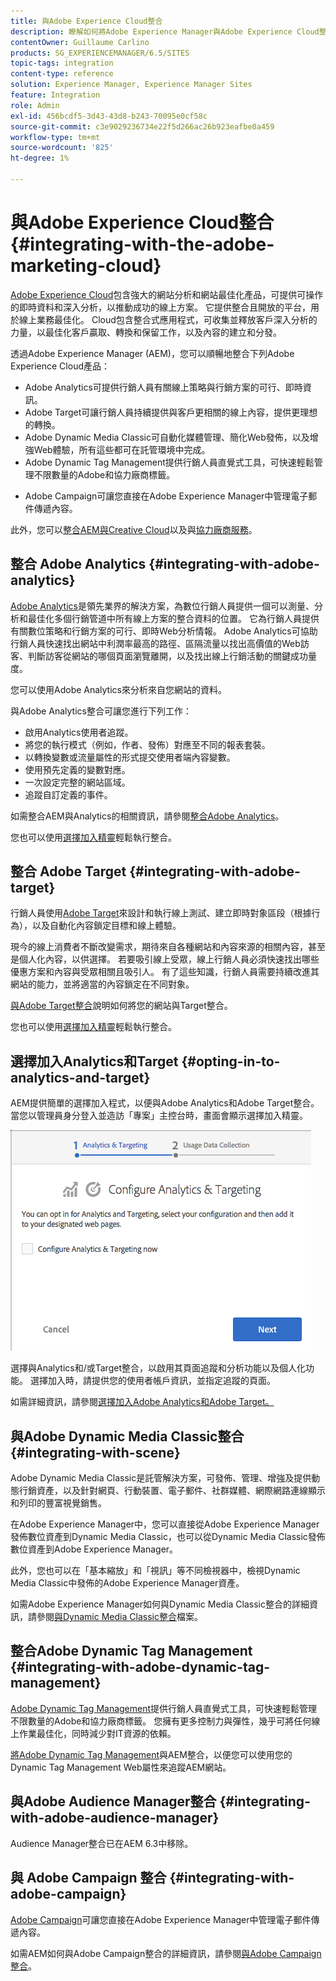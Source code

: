 ```yaml
---
title: 與Adobe Experience Cloud整合
description: 瞭解如何將Adobe Experience Manager與Adobe Experience Cloud整合。
contentOwner: Guillaume Carlino
products: SG_EXPERIENCEMANAGER/6.5/SITES
topic-tags: integration
content-type: reference
solution: Experience Manager, Experience Manager Sites
feature: Integration
role: Admin
exl-id: 456bcdf5-3d43-43d8-b243-70095e0cf58c
source-git-commit: c3e9029236734e22f5d266ac26b923eafbe0a459
workflow-type: tm+mt
source-wordcount: '825'
ht-degree: 1%

---
```


# 與Adobe Experience Cloud整合{#integrating-with-the-adobe-marketing-cloud}

[Adobe Experience Cloud](https://business.adobe.com/tw/products/marketing-cloud/main.html)包含強大的網站分析和網站最佳化產品，可提供可操作的即時資料和深入分析，以推動成功的線上方案。 它提供整合且開放的平台，用於線上業務最佳化。 Cloud包含整合式應用程式，可收集並釋放客戶深入分析的力量，以最佳化客戶贏取、轉換和保留工作，以及內容的建立和分發。

透過Adobe Experience Manager (AEM)，您可以順暢地整合下列Adobe Experience Cloud產品：

* Adobe Analytics可提供行銷人員有關線上策略與行銷方案的可行、即時資訊。
* Adobe Target可讓行銷人員持續提供與客戶更相關的線上內容，提供更理想的轉換。
* Adobe Dynamic Media Classic可自動化媒體管理、簡化Web發佈，以及增強Web體驗，所有這些都可在託管環境中完成。
* Adobe Dynamic Tag Management提供行銷人員直覺式工具，可快速輕鬆管理不限數量的Adobe和協力廠商標籤。
<!-- Search&Promote is end of life as of September 1, 2022 * Adobe Search&Promote gives marketers the ability to control and optimize the search results on their sites. -->
* Adobe Campaign可讓您直接在Adobe Experience Manager中管理電子郵件傳遞內容。

此外，您可以[整合AEM與Creative Cloud](/help/assets/aem-cc-integration-best-practices.md)以及與[協力廠商服務](/help/sites-administering/third-party-services.md)。

## 整合 Adobe Analytics {#integrating-with-adobe-analytics}

[Adobe Analytics](https://business.adobe.com/tw/products/analytics/adobe-analytics.html)是領先業界的解決方案，為數位行銷人員提供一個可以測量、分析和最佳化多個行銷管道中所有線上方案的整合資料的位置。 它為行銷人員提供有關數位策略和行銷方案的可行、即時Web分析情報。 Adobe Analytics可協助行銷人員快速找出網站中利潤率最高的路徑、區隔流量以找出高價值的Web訪客、判斷訪客從網站的哪個頁面瀏覽離開，以及找出線上行銷活動的關鍵成功量度。

您可以使用Adobe Analytics來分析來自您網站的資料。

與Adobe Analytics整合可讓您進行下列工作：

* 啟用Analytics使用者追蹤。
* 將您的執行模式（例如，作者、發佈）對應至不同的報表套裝。
* 以轉換變數或流量屬性的形式提交使用者端內容變數。
* 使用預先定義的變數對應。
* 一次設定完整的網站區域。
* 追蹤自訂定義的事件。

如需整合AEM與Analytics的相關資訊，請參閱[整合Adobe Analytics](/help/sites-administering/adobeanalytics.md)。

您也可以使用[選擇加入精靈](/help/sites-administering/opt-in.md)輕鬆執行整合。

## 整合 Adobe Target {#integrating-with-adobe-target}

行銷人員使用[Adobe Target](https://business.adobe.com/tw/products/target/adobe-target.html)來設計和執行線上測試、建立即時對象區段（根據行為），以及自動化內容鎖定目標和線上體驗。

現今的線上消費者不斷改變需求，期待來自各種網站和內容來源的相關內容，甚至是個人化內容，以供選擇。 若要吸引線上受眾，線上行銷人員必須快速找出哪些優惠方案和內容與受眾相關且吸引人。 有了這些知識，行銷人員需要持續改進其網站的能力，並將適當的內容鎖定在不同對象。

[與Adobe Target整合](/help/sites-administering/target.md)說明如何將您的網站與Target整合。

您也可以使用[選擇加入精靈](/help/sites-administering/opt-in.md)輕鬆執行整合。

## 選擇加入Analytics和Target {#opting-in-to-analytics-and-target}

AEM提供簡單的選擇加入程式，以便與Adobe Analytics和Adobe Target整合。 當您以管理員身分登入並造訪「專案」主控台時，畫面會顯示選擇加入精靈。

![chlimage_1-107](assets/chlimage_1-107a.png)

選擇與Analytics和/或Target整合，以啟用其頁面追蹤和分析功能以及個人化功能。 選擇加入時，請提供您的使用者帳戶資訊，並指定追蹤的頁面。

如需詳細資訊，請參閱[選擇加入Adobe Analytics和Adobe Target。](/help/sites-administering/opt-in.md)

## 與Adobe Dynamic Media Classic整合 {#integrating-with-scene}

Adobe Dynamic Media Classic是託管解決方案，可發佈、管理、增強及提供動態行銷資產，以及針對網頁、行動裝置、電子郵件、社群媒體、網際網路連線顯示和列印的豐富視覺銷售。

在Adobe Experience Manager中，您可以直接從Adobe Experience Manager發佈數位資產到Dynamic Media Classic，也可以從Dynamic Media Classic發佈數位資產到Adobe Experience Manager。

此外，您也可以在「基本縮放」和「視訊」等不同檢視器中，檢視Dynamic Media Classic中發佈的Adobe Experience Manager資產。

如需Adobe Experience Manager如何與Dynamic Media Classic整合的詳細資訊，請參閱[與Dynamic Media Classic整合](/help/sites-administering/scene7.md)檔案。

## 整合Adobe Dynamic Tag Management {#integrating-with-adobe-dynamic-tag-management}

[Adobe Dynamic Tag Management](https://business.adobe.com/tw/products/experience-platform/adobe-experience-platform.html)提供行銷人員直覺式工具，可快速輕鬆管理不限數量的Adobe和協力廠商標籤。 您擁有更多控制力與彈性，幾乎可將任何線上作業最佳化，同時減少對IT資源的依賴。

[將Adobe Dynamic Tag Management](/help/sites-administering/dtm.md)與AEM整合，以便您可以使用您的Dynamic Tag Management Web屬性來追蹤AEM網站。

## 與Adobe Audience Manager整合 {#integrating-with-adobe-audience-manager}

Audience Manager整合已在AEM 6.3中移除。

<!-- Search&Promote is end of life as of September 1, 2022 ## Integrating with Search&Promote {#integrating-with-search-promote} -->

<!-- Search&Promote is end of life as of September 1, 2022 Adobe Search&Promote enables marketers to optimizehow visitors browse, find, compare, and select relevant products and content on web and mobile sites. Businesses can easily promote priority items based on business objectives and visitor intent, and automate merchandising and promotions activity via KPI-based triggers or metrics. -->

<!-- Search&Promote is end of life as of September 1, 2022 Adobe Search&Promote is a reliable and scalable hosted site search application, capable of scaling to millions of pages or products, for heavily visited online businesses ranging from retail to news sites. It offers unprecedented levels of marketer control and metrics-based relevance. -->

<!-- Search&Promote is end of life as of September 1, 2022 For information about integrating AEM and Search&Promote, see [Integrating with Adobe Search&Promote](/help/sites-administering/search-and-promote.md). -->

## 與 Adobe Campaign 整合 {#integrating-with-adobe-campaign}

[Adobe Campaign](https://business.adobe.com/tw/products/campaign/adobe-campaign.html)可讓您直接在Adobe Experience Manager中管理電子郵件傳遞內容。

如需AEM如何與Adobe Campaign整合的詳細資訊，請參閱[與Adobe Campaign整合](/help/sites-administering/campaignstandard.md)。
